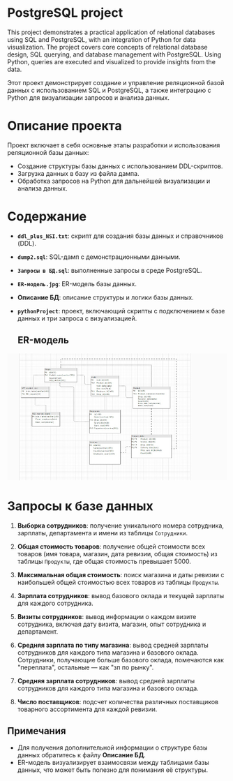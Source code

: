 # PostgreSQL project
This project demonstrates a practical application of relational databases using SQL and PostgreSQL, with an integration of Python for data visualization. The project covers core concepts of relational database design, SQL querying, and database management with PostgreSQL. Using Python, queries are executed and visualized to provide insights from the data.

Этот проект демонстрирует создание и управление реляционной базой данных с использованием SQL и PostgreSQL, а также интеграцию с Python для визуализации запросов и анализа данных.

# Описание проекта
Проект включает в себя основные этапы разработки и использования реляционной базы данных:
- Создание структуры базы данных с использованием DDL-скриптов.
- Загрузка данных в базу из файла дампа.
- Обработка запросов на Python для дальнейшей визуализации и анализа данных.

# Содержание
- **`ddl_plus_NSI.txt`**: скрипт для создания базы данных и справочников (DDL).
- **`dump2.sql`**: SQL-дамп с демонстрационными данными.
- **`Запросы в БД.sql`**: выполненные запросы в среде PostgreSQL.
- **`ER-модель.jpg`**: ER-модель базы данных.
- **Описание БД**: описание структуры и логики базы данных.
- **`pythonProject`**: проект, включающий скрипты с подключением к базе данных и три запроса с визуализацией.

  ## ER-модель

![ER-модель БД](ER-модель.jpg)

# Запросы к базе данных

1. **Выборка сотрудников**: получение уникального номера сотрудника, зарплаты, департамента и имени из таблицы `Сотрудники`.

2. **Общая стоимость товаров**: получение общей стоимости всех товаров (имя товара, магазин, дата ревизии, общая стоимость) из таблицы `Продукты`, где общая стоимость превышает 5000.

3. **Максимальная общая стоимость**: поиск магазина и даты ревизии с наибольшей общей стоимостью всех товаров из таблицы `Продукты`.

4. **Зарплата сотрудников**: вывод базового оклада и текущей зарплаты для каждого сотрудника.

5. **Визиты сотрудников**: вывод информации о каждом визите сотрудника, включая дату визита, магазин, опыт сотрудника и департамент.

6. **Средняя зарплата по типу магазина**: вывод средней зарплаты сотрудников для каждого типа магазина и базового оклада. Сотрудники, получающие больше базового оклада, помечаются как "переплата", остальные — как "зп по рынку".

7. **Средняя зарплата сотрудников**: вывод средней зарплаты сотрудников для каждого типа магазина и базового оклада.

8. **Число поставщиков**: подсчет количества различных поставщиков товарного ассортимента для каждой ревизии.

## Примечания

- Для получения дополнительной информации о структуре базы данных обратитесь к файлу **Описание БД**.
- ER-модель визуализирует взаимосвязи между таблицами базы данных, что может быть полезно для понимания её структуры.
